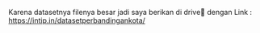 
Karena datasetnya filenya besar jadi saya berikan di drive🙏
dengan Link :
<br>
https://intip.in/datasetperbandingankota/
